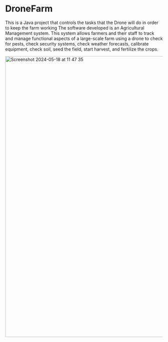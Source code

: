 # DroneFarm
This is a Java project that controls the tasks that the Drone will do in order to keep the farm working
The software developed is an Agricultural Management system. This system allows farmers and their staff to track and manage functional aspects of a large-scale farm using a drone to check for pests, check security systems, check weather forecasts, calibrate equipment, check soil, seed the field, start harvest, and fertilize the crops. 


<img width="899" alt="Screenshot 2024-05-18 at 11 47 35" src="https://github.com/Aliciaac7/DroneFarm/assets/103071276/fe97d13a-f0f0-49f6-8283-e6bf10bc574c">

